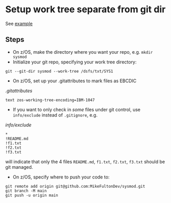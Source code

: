 # Setup work tree separate from git dir

See [example](https://stackoverflow.com/questions/16792737/git-change-working-directory)

## Steps

- On z/OS, make the directory where you want your repo, e.g. `mkdir sysmod`
- Initialize your git repo, specifying your work tree directory:
```
git --git-dir sysmod --work-tree /dsfs/txt/SYS1
```
- On z/OS, set up your .gitattributes to mark files as EBCDIC

*.gitattributes*
```
text zos-working-tree-encoding=IBM-1047
```

- If you want to only check in _some_ files under git control, use `info/exclude` instead of `.gitignore`, e.g.

*info/exclude*
```
*
!README.md
!f1.txt
!f2.txt
!f3.txt
```

will indicate that only the 4 files `README.md`, `f1.txt`, `f2.txt`, `f3.txt` should be git managed.

- On z/OS, specify where to push your code to:
```
git remote add origin git@github.com:MikeFultonDev/sysmod.git
git branch -M main
git push -u origin main
```

